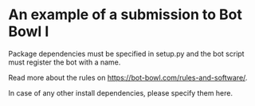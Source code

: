 # An example of a submission to Bot Bowl I
Package dependencies must be specified in setup.py and the bot script must register the bot with a name.

Read more about the rules on https://bot-bowl.com/rules-and-software/.

In case of any other install dependencies, please specify them here. 
